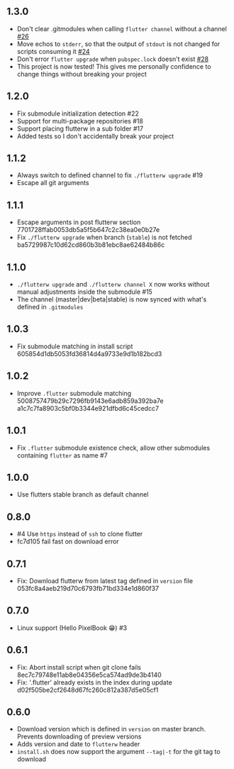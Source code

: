 ## 1.3.0

- Don't clear .gitmodules when calling `flutter channel` without a channel [#26](https://github.com/passsy/flutter_wrapper/pull/26)
- Move echos to `stderr`, so that the output of `stdout` is not changed for scripts consuming it [#24](https://github.com/passsy/flutter_wrapper/pull/24)
- Don't error `flutter upgrade` when `pubspec.lock` doesn't exist [#28](https://github.com/passsy/flutter_wrapper/pull/28) 
- This project is now tested! This gives me personally confidence to change things without breaking your project

## 1.2.0

- Fix submodule initialization detection #22
- Support for multi-package repositories #18
- Support placing flutterw in a sub folder #17
- Added tests so I don't accidentally break your project

## 1.1.2

- Always switch to defined channel to fix `./flutterw upgrade` #19
- Escape all git arguments

## 1.1.1

- Escape arguments in post flutterw section 7701728ffab0053db5a5f5b647c2c38ea0e0b27e
- Fix `./flutterw upgrade` when branch (`stable`) is not fetched ba5729987c10d62cd860b3b81ebc8ae62484b86c

## 1.1.0

- `./flutterw upgrade` and `./flutterw channel X` now works without manual adjustments inside the submodule #15
- The channel (master|dev|beta|stable) is now synced with what's defined in `.gitmodules`

## 1.0.3

- Fix submodule matching in install script 605854d1db5053fd36814d4a9733e9d1b182bcd3

## 1.0.2

- Improve `.flutter` submodule matching 5008757479b29c7296fb9143e6adb859a392ba7e a1c7c7fa8903c5bf0b3344e921dfbd6c45cedcc7

## 1.0.1

- Fix `.flutter` submodule existence check, allow other submodules containing `flutter` as name #7

## 1.0.0

- Use flutters stable branch as default channel

## 0.8.0

- #4 Use `https` instead of `ssh` to clone flutter
- fc7d105 fail fast on download error

## 0.7.1

- Fix: Download flutterw from latest tag defined in `version` file 053fc8a4aeb219d70c6793fb71bd334e1d860f37

## 0.7.0

- Linux support (Hello PixelBook 😁) #3

## 0.6.1

- Fix: Abort install script when git clone fails 8ec7c79748e11ab8e04356e5ca574ad9de3b4140
- Fix: '.flutter' already exists in the index during update d02f505be2cf2648d67fc260c812a387d5e05cf1

## 0.6.0

- Download version which is defined in `version` on master branch. Prevents downloading of preview versions
- Adds version and date to `flutterw` header
- `install.sh` does now support the argument `--tag|-t` for the git tag to download
